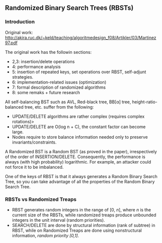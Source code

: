 ## Randomized Binary Search Trees (RBSTs)

### Introduction

Original work: <http://akira.ruc.dk/~keld/teaching/algoritmedesign_f08/Artikler/03/Martinez97.pdf>

The original work has the followin sections:

- 2,3: insertion/delete operations
- 4: performance analysis
- 5: insertion of repeated keys, set operations over RBST, self-adjunt strategies.
- 6: implementation-related issues (optimization)
- 7: formal description of randomized algorithms
- 8: some remaks + future research

All self-balancing BST such as AVL, Red-black tree, BB[α] tree, height-ratio-balanced tree, etc. suffer from the following:

- UPDATE/DELETE algorithms are rather complex (requires complex rotations)>
- UPDATE/DELETE are O(log n + C), the constant factor can become large.
- Nodes require to store balance information needed only to preserve invariants/constraints.

A Randomized BST is a Random BST (as proved in the paper), irrespectively of the order of INSERTION/DELETE. Consequently, the performance is always (with high probability) logarithmic. For example, an attacker could not force it to be imbalanced.

One of the keys of RBST is that it always generates a Random Binary Search Tree, so you can take advantage of all the properties of the Random Binary Search Tree.

### RBSTs vs Randomized Treaps

- RBST generates random integers in the range of [0, _n_], where _n_ is the current size of the RBSTs, while randomized treaps produce unbounded integers in the unit interval (random priorities).
- SEARCH/DELETE are done by structural information (rank of subtree) in RBST, while on Randomized Treaps are done using nonstructural information, _random priority [0,1]_.
